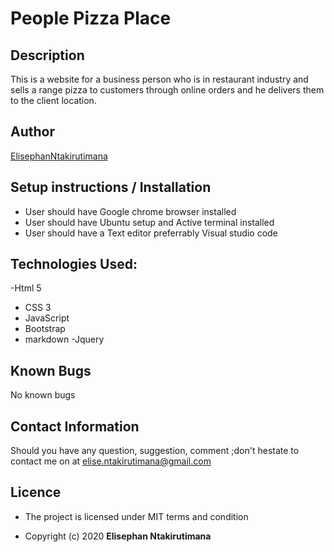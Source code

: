 # People Pizza Place

## Description

This is a website for a business person who is in restaurant industry and sells a range pizza to customers through online orders and he delivers them to the client location.

## Author

[ElisephanNtakirutimana](https://github.com/Elisephan/Pizza-People-Place.git)

## Setup instructions / Installation

- User should have Google chrome browser installed
- User should have Ubuntu setup and Active terminal installed
- User should have a Text editor preferrably Visual studio code

## Technologies Used:

-Html 5

- CSS 3
- JavaScript
- Bootstrap
- markdown
  -Jquery

## Known Bugs

No known bugs

## Contact Information

Should you have any question, suggestion, comment ;don't hestate to contact me on at elise.ntakirutimana@gmail.com

## Licence

- The project is licensed under MIT terms and condition

- Copyright (c) 2020 **Elisephan Ntakirutimana**

